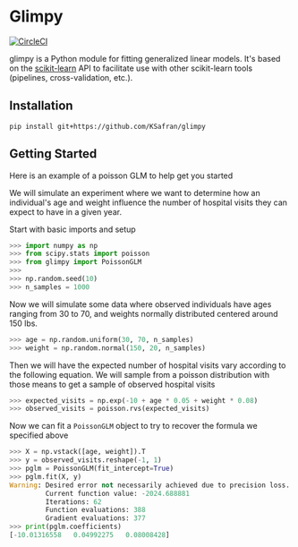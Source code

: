 # Glimpy
[![CircleCI](https://circleci.com/gh/KSafran/glimpy.svg?style=svg)](https://circleci.com/gh/KSafran/glimpy)  

glimpy is a Python module for fitting generalized linear models. It's based on the [scikit-learn](https://scikit-learn.org/stable/index.html) API to facilitate use with other scikit-learn tools (pipelines, cross-validation, etc.).

## Installation
`pip install git+https://github.com/KSafran/glimpy`

## Getting Started
Here is an example of a poisson GLM to help get you started

We will simulate an experiment where we want to determine how an individual's age and weight influence the number of hospital visits they can expect to have in a given year.  

Start with basic imports and setup 
```python
>>> import numpy as np
>>> from scipy.stats import poisson
>>> from glimpy import PoissonGLM
>>>
>>> np.random.seed(10)
>>> n_samples = 1000
```
  
Now we will simulate some data where observed individuals have ages ranging from 30 to 70, and weights normally distributed centered around 150 lbs.
```python  
>>> age = np.random.uniform(30, 70, n_samples)
>>> weight = np.random.normal(150, 20, n_samples)
```
  
Then we will have the expected number of hospital visits vary according to the following equation. We will sample from a poisson distribution with those means to get a sample of observed hospital visits
```python
>>> expected_visits = np.exp(-10 + age * 0.05 + weight * 0.08)
>>> observed_visits = poisson.rvs(expected_visits)
```
  
Now we can fit a `PoissonGLM` object to try to recover the formula we specified above
```python
>>> X = np.vstack([age, weight]).T
>>> y = observed_visits.reshape(-1, 1)
>>> pglm = PoissonGLM(fit_intercept=True)
>>> pglm.fit(X, y)
Warning: Desired error not necessarily achieved due to precision loss.
         Current function value: -2024.688881
         Iterations: 62
         Function evaluations: 388
         Gradient evaluations: 377
>>> print(pglm.coefficients)
[-10.01316558   0.04992275   0.08008428]
```

